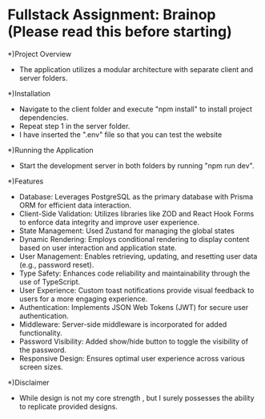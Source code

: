 # Fullstack Assignment: Brainop (Please read this before starting)

*)Project Overview
- The application utilizes a modular architecture with separate client and server folders.

*)Installation
- Navigate to the client folder and execute "npm install" to install project dependencies.
- Repeat step 1 in the server folder.
- I have inserted the ".env" file so that you can test the website
  
*)Running the Application
- Start the development server in both folders by running "npm run dev".

*)Features
- Database: Leverages PostgreSQL as the primary database with Prisma ORM for efficient data interaction.
- Client-Side Validation: Utilizes libraries like ZOD and React Hook Forms to enforce data integrity and improve user experience.
- State Management: Used Zustand for managing the global states 
- Dynamic Rendering: Employs conditional rendering to display content based on user interaction and application state.
- User Management: Enables retrieving, updating, and resetting user data (e.g., password reset).
- Type Safety: Enhances code reliability and maintainability through the use of TypeScript.
- User Experience: Custom toast notifications provide visual feedback to users for a more engaging experience.
- Authentication: Implements JSON Web Tokens (JWT) for secure user authentication.
- Middleware: Server-side middleware is incorporated for added functionality.
- Password Visibility: Added show/hide button to toggle the visibility of the password.
- Responsive Design: Ensures optimal user experience across various screen sizes.

*)Disclaimer
- While design is not my core strength , but I surely possesses the ability to replicate provided designs.
